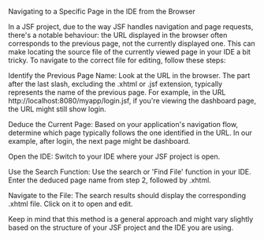 
Navigating to a Specific Page in the IDE from the Browser

In a JSF project, due to the way JSF handles navigation and page requests, there's a notable behaviour: the URL displayed in the browser often corresponds to the previous page, not the currently displayed one. This can make locating the source file of the currently viewed page in your IDE a bit tricky. To navigate to the correct file for editing, follow these steps:

Identify the Previous Page Name: Look at the URL in the browser. The part after the last slash, excluding the .xhtml or .jsf extension, typically represents the name of the previous page. For example, in the URL http://localhost:8080/myapp/login.jsf, if you're viewing the dashboard page, the URL might still show login.

Deduce the Current Page: Based on your application's navigation flow, determine which page typically follows the one identified in the URL. In our example, after login, the next page might be dashboard.

Open the IDE: Switch to your IDE where your JSF project is open.

Use the Search Function: Use the search or 'Find File' function in your IDE. Enter the deduced page name from step 2, followed by .xhtml.

Navigate to the File: The search results should display the corresponding .xhtml file. Click on it to open and edit.

Keep in mind that this method is a general approach and might vary slightly based on the structure of your JSF project and the IDE you are using.